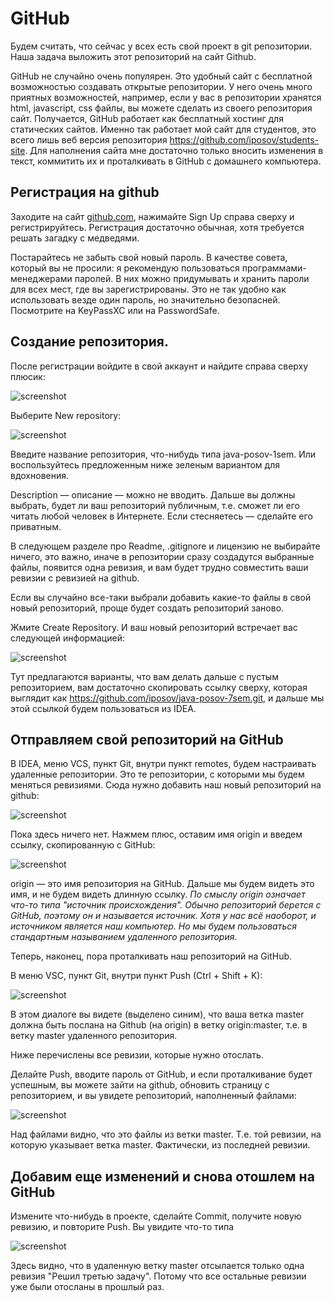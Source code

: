 # GitHub

Будем считать, что сейчас у всех есть свой проект в git
репозитории. Наша задача выложить этот репозиторий на сайт
Github.

GitHub не случайно очень популярен. Это удобный сайт с
бесплатной возможностью создавать открытые репозитории.
У него очень много приятных возможностей, например, если у
вас в репозитории хранятся html, javascript, css файлы,
вы можете сделать из своего репозитория сайт. Получается,
GitHub работает как бесплатный хостинг для статических сайтов.
Именно так работает мой сайт для студентов, это всего лишь
веб версия репозитория https://github.com/iposov/students-site.
Для наполнения сайта мне достаточно только вносить изменения
в текст, коммитить их и проталкивать в GitHub с домашнего
компьютера. 

## Регистрация на github

Заходите на сайт [github.com](http://github.com), нажимайте
Sign Up справа сверху и регистрируйтесь. Регистрация достаточно
обычная, хотя требуется решать загадку с медведями.

Постарайтесь не забыть свой новый пароль. В качестве совета,
который вы не просили: я рекомендую пользоваться
программами-менеджерами паролей. В них можно придумывать
и хранить пароли для всех мест, где вы зарегистрированы.
Это не так удобно как использовать везде один пароль,
но значительно безопасней. Посмотрите на KeyPassXC или на
PasswordSafe.

## Создание репозитория.

После регистрации войдите в свой аккаунт и найдите справа
сверху плюсик:

![screenshot](new-repository.png)

Выберите New repository:

![screenshot](create-new-repo.png)

Введите название репозитория, что-нибудь типа java-posov-1sem.
Или воспользуйтесь предложенным ниже зеленым вариантом
для вдохновения.

Description — описание — можно не вводить.
Дальше вы должны выбрать, будет ли ваш репозиторий публичным,
т.е. сможет ли его читать любой человек в Интернете. Если 
стесняетесь — сделайте его приватным.

В следующем разделе про Readme, .gitignore и лицензию не выбирайте
ничего, это важно, иначе в репозитории сразу создадутся
выбранные файлы, появится одна ревизия, и вам будет
трудно совместить ваши ревизии с ревизией на github.

Если вы случайно все-таки выбрали добавить какие-то файлы
в свой новый репозиторий, проще будет создать репозиторий
заново.

Жмите Create Repository. И ваш новый репозиторий встречает вас
следующей информацией:

![screenshot](fresh-repo.png)

Тут предлагаются варианты, что вам делать дальше с пустым репозиторием,
вам достаточно скопировать ссылку сверху, которая выглядит
как https://github.com/iposov/java-posov-7sem.git, и дальше
мы этой ссылкой будем пользоваться из IDEA.

## Отправляем свой репозиторий на GitHub

В IDEA, меню VCS, пункт Git, внутри пункт remotes, будем
настраивать удаленные репозитории. Это те репозитории, с которыми
мы будем меняться ревизиями. Сюда нужно добавить наш новый
репозиторий на github:

 ![screenshot](remotes-empty.png)
 
 Пока здесь ничего нет. Нажмем плюс, оставим имя origin
 и введем ссылку, скопированную с GitHub:
 
 ![screenshot](add-remote.png)
 
 origin — это имя репозитория на GitHub. Дальше мы будем
 видеть это имя, и не будем видеть длинную ссылку. *По смыслу
 origin означает что-то типа "источник происхождения". Обычно
 репозиторий берется с GitHub, поэтому он и называется источник.
 Хотя у нас всё наоборот, и источником является наш компьютер.
 Но мы будем пользоваться стандартным называнием удаленного
 репозитория*. 
 
Теперь, наконец, пора проталкивать наш репозиторий на GitHub.

В меню VSC, пункт Git, внутри пункт Push (Ctrl + Shift + K):

![screenshot](push.png)

В этом диалоге вы видете (выделено синим), что ваша ветка
master должна быть послана на Github (на origin) в
ветку origin:master, т.е. в ветку master удаленного репозитория.

Ниже перечислены все ревизии, которые нужно отослать.

Делайте Push, вводите пароль от GitHub, и если проталкивание
будет успешным, вы можете зайти на github, обновить страницу
с репозиторием, и вы увидете репозиторий, наполненный
файлами:

![screenshot](at-github.png)

Над файлами видно, что это файлы из ветки master. Т.е. той
ревизии, на которую указывает ветка master. Фактически,
из последней ревизии.

## Добавим еще изменений и снова отошлем на GitHub

Измените что-нибудь в проекте, сделайте Commit, получите
новую ревизию, и повторите Push. Вы увидите что-то типа

![screenshot](second-push.png)

Здесь видно, что в удаленную ветку master отсылается
только одна ревизия "Решил третью задачу". Потому что
все остальные ревизии уже были отосланы в прошлый раз.

